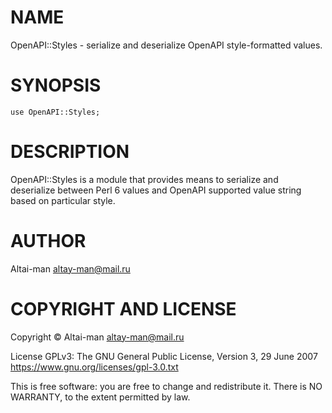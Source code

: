 NAME
====

OpenAPI::Styles - serialize and deserialize OpenAPI style-formatted values.

SYNOPSIS
========

    use OpenAPI::Styles;

DESCRIPTION
===========

OpenAPI::Styles is a module that provides means to serialize and deserialize between Perl 6 values and OpenAPI supported value string based on particular style.

AUTHOR
======

Altai-man altay-man@mail.ru 

COPYRIGHT AND LICENSE
=====================

Copyright © Altai-man altay-man@mail.ru

License GPLv3: The GNU General Public License, Version 3, 29 June 2007 <https://www.gnu.org/licenses/gpl-3.0.txt>

This is free software: you are free to change and redistribute it. There is NO WARRANTY, to the extent permitted by law.

